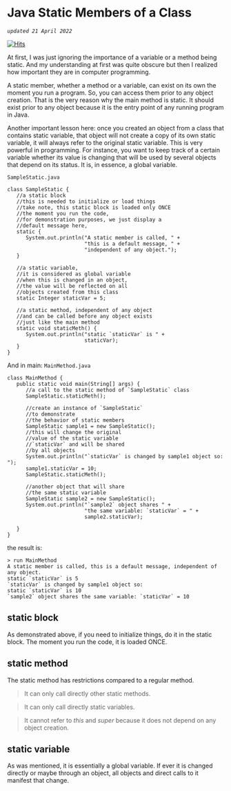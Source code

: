 # Java Static Members of a Class

*`updated 21 April 2022`*

[![Hits](https://hits.seeyoufarm.com/api/count/incr/badge.svg?url=https%3A%2F%2Fgithub.com%2Fxdvrx1%2Fjava-static-members-lesson&count_bg=%2379C83D&title_bg=%23555555&icon=&icon_color=%23E7E7E7&title=PAGE+VIEWS&edge_flat=false)](https://hits.seeyoufarm.com)

At first, I was just ignoring the importance of a variable or a method being static.
And my understanding at first was quite obscure but then I realized how important
they are in computer programming.

A static member, whether a method or a variable, can exist on its own the moment
you run a program. So, you can access them prior to any object creation. That is
the very reason why the main method is static. It should exist prior to any
object because it is the entry point of any running program in Java.

Another important lesson here: once you created an object from a class that contains
static variable, that object will not create a copy of its own static variable,
it will always refer to the original static variable. This is very powerful in
programming. For instance, you want to keep track of a certain variable whether 
its value is changing that will be used by several objects that depend on its status. 
It is, in essence, a global variable.

`SampleStatic.java`

```
class SampleStatic {
   //a static block
   //this is needed to initialize or load things
   //take note, this static block is loaded only ONCE 
   //the moment you run the code,
   //for demonstration purposes, we just display a 
   //default message here,
   static {
      System.out.println("A static member is called, " +
                         "this is a default message, " +
                         "independent of any object.");  
   }
   
   //a static variable,
   //it is considered as global variable
   //when this is changed in an object,
   //the value will be reflected on all
   //objects created from this class
   static Integer staticVar = 5;
   
   //a static method, independent of any object
   //and can be called before any object exists
   //just like the main method
   static void staticMeth() {
      System.out.println("static `staticVar` is " +
                         staticVar);
   }      
}
```

And in main: `MainMethod.java`

```
class MainMethod {
   public static void main(String[] args) {
      //a call to the static method of `SampleStatic` class
      SampleStatic.staticMeth();   
      
      //create an instance of `SampleStatic`
      //to demonstrate 
      //the behavior of static members
      SampleStatic sample1 = new SampleStatic();
      //this will change the original
      //value of the static variable
      //`staticVar` and will be shared
      //by all objects
      System.out.println("`staticVar` is changed by sample1 object so: ");
      sample1.staticVar = 10;
      SampleStatic.staticMeth();
      
      //another object that will share
      //the same static variable
      SampleStatic sample2 = new SampleStatic();
      System.out.println("`sample2` object shares " +
                         "the same variable: `staticVar` = " +
                         sample2.staticVar);
      
   }
}
```

the result is:

```
> run MainMethod
A static member is called, this is a default message, independent of any object.
static `staticVar` is 5
`staticVar` is changed by sample1 object so: 
static `staticVar` is 10
`sample2` object shares the same variable: `staticVar` = 10
```

## static block
As demonstrated above, if you need to initialize things, do it in
the static block. The moment you run the code, it is loaded ONCE.

## static method
The static method has restrictions compared to a regular method.
> It can only call directly other static methods.

> It can only call directly static variables.

> It cannot refer to *this* and *super* because it does not depend
on any object creation. 

## static variable
As was mentioned, it is essentially a global variable. If ever it is changed
directly or maybe through an object, all objects and direct calls to it
manifest that change.
